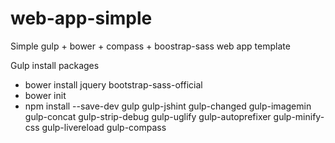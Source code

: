 web-app-simple
==============

Simple gulp + bower + compass + boostrap-sass web app template


Gulp install packages

<ul>
<li>bower install jquery bootstrap-sass-official</li>
<li>bower init</li>
<li>npm install --save-dev gulp gulp-jshint gulp-changed gulp-imagemin gulp-concat gulp-strip-debug gulp-uglify gulp-autoprefixer gulp-minify-css gulp-livereload gulp-compass</li>
</ul>